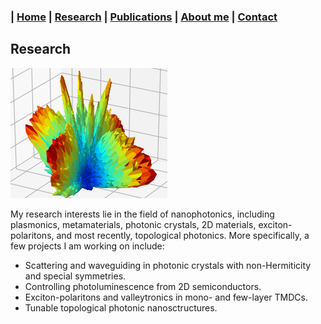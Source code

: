 ### | [Home](../index.md) | [Research](../research/index.md) | [Publications](../publications/index.md) | [About me](../aboutme/index.md) | [Contact](../contact/index.md)

## Research

![](/Images/enhmap_flw.png)

My research interests lie in the field of nanophotonics, including plasmonics, metamaterials, photonic crystals, 2D materials, exciton-polaritons, and most recently, topological photonics. More specifically, a few projects I am working on include: 
- Scattering and waveguiding in photonic crystals with non-Hermiticity and special symmetries.
- Controlling photoluminescence from 2D semiconductors.
- Exciton-polaritons and valleytronics in mono- and few-layer TMDCs.
- Tunable topological photonic nanosctructures.

